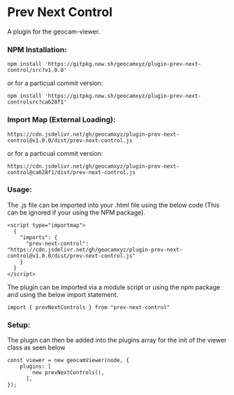 # Prev Next Control
A plugin for the geocam-viewer.
### NPM Installation:
```
npm install 'https://gitpkg.now.sh/geocamxyz/plugin-prev-next-control/src?v1.0.0'
```
or for a particual commit version:
```
npm install 'https://gitpkg.now.sh/geocamxyz/plugin-prev-next-controlsrc?ca628f1'
```
### Import Map (External Loading):
```
https://cdn.jsdelivr.net/gh/geocamxyz/plugin-prev-next-control@v1.0.0/dist/prev-next-control.js
```
or for a particual commit version:
```
https://cdn.jsdelivr.net/gh/geocamxyz/plugin-prev-next-control@ca628f1/dist/prev-next-control.js
```
### Usage:
The .js file can be imported into your .html file using the below code (This can be ignored if your using the NPM package).
```
<script type="importmap">
  {
    "imports": {
      "prev-next-control": "https://cdn.jsdelivr.net/gh/geocamxyz/plugin-prev-next-control@v1.0.0/dist/prev-next-control.js"
    }
  }
</script>
```
The plugin can be imported via a module script or using the npm package and using the below import statement.
```
import { prevNextControls } from "prev-next-control"
```
### Setup:
The plugin can then be added into the plugins array for the init of the viewer class as seen below
```
const viewer = new geocamViewer(node, {
	plugins: [
        new prevNextControls(),
      ],
});
```
